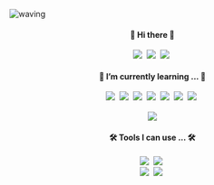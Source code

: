 <!--![header](https://capsule-render.vercel.app/api?type=모양&color=auto&height=높이&section=header&text=텍스트&fontSize=폰트크기) -->
![waving](https://capsule-render.vercel.app/api?type=waving&height=200&text=Waving!&fontAlign=50&fontAlignY=40&color=gradient)


<div align = center>
  <p align="center">
  <h4 align="center"> 🐣 Hi there 🐣 </h4>
  <a href="https://blog.naver.com/pooh110361"><img src="https://img.shields.io/badge/Blog-03C75A?style=flat-square&logo=Naver&logoColor=white"/></a>&nbsp
  <a href="https://www.instagram.com/beeguririri88"><img src="https://img.shields.io/badge/Instagram-E4405F?style=flat-square&logo=Instagram&logoColor=white"/></a>&nbsp
  <a href="mailto:kkamboting@gmail.com"><img src="https://img.shields.io/badge/Gmail-EA4335?style=flat-square&logo=Gmail&logoColor=white"/></a>&nbsp
  
  <h4 align="center"> 🌱 I’m currently learning ... 🌱 </h4>
  <!-- <img src="https://img.shields.io/badge/이름-색상코드?style=flat-square&logo=로고명&logoColor=로고색"/> 
      홈페이지 : https://simpleicons.org/ -->
  <img src="https://img.shields.io/badge/Java-007396?style=flat-square&logo=Java&logoColor=white"/></a>&nbsp 
  <img src="https://img.shields.io/badge/Javascript-ffb13b?style=flat-square&logo=javascript&logoColor=white"/></a>&nbsp
  <img src="https://img.shields.io/badge/HTML-E34F26?style=flat-square&logo=HTML5&logoColor=white"/></a>&nbsp
  <img src="https://img.shields.io/badge/css-1572B6?style=flat-square&logo=css3&logoColor=white"/></a>&nbsp
  <img src="https://img.shields.io/badge/React-61DAFB?style=flat-square&logo=React&logoColor=white"/></a>&nbsp
  <img src="https://img.shields.io/badge/Firebase-FFCA28?style=flat-square&logo=Firebase&logoColor=white"/></a>&nbsp
  <img src="https://img.shields.io/badge/Figma-F24E1E?style=flat-square&logo=Figma&logoColor=white"/></a>&nbsp
  <br><br>
  <img src="https://github-readme-stats.vercel.app/api/top-langs/?username=beeguriri&layout=compact"><br>
  <h4 align="center"> 🛠 Tools I can use ... 🛠 </h4>
  <img src="https://img.shields.io/badge/Eclipse-2C2255?style=flat-square&logo=Eclipse IDE&logoColor=white"/></a>&nbsp
  <img src="https://img.shields.io/badge/VS Code-007ACC?style=flat-square&logo=Visual Studio Code&logoColor=white"/></a>&nbsp
  <br>
  <img src="https://img.shields.io/badge/Lightroom-31A8FF?style=flat-square&logo=Adobe Lightroom&logoColor=white"/></a>&nbsp
  <img src="https://img.shields.io/badge/Photoshop-31A8FF?style=flat-square&logo=Adobe Photoshop&logoColor=white"/></a>&nbsp

  <!--
  <img src="https://img.shields.io/badge/Firebase-FFCA28?style=flat-square&logo=firebase&logoColor=white"/>
  <img src="https://img.shields.io/badge/Python-3766AB?style=flat-square&logo=Python&logoColor=white"/></a>&nbsp 
  <img src="https://img.shields.io/badge/C++-00599C?style=flat-square&logo=C%2B%2B&logoColor=white"/></a>&nbsp 
  <img src="https://img.shields.io/badge/C-A8B9CC?style=flat-square&logo=C&logoColor=white"/></a>&nbsp 
  <img src="https://img.shields.io/badge/css-1572B6?style=flat-square&logo=css3&logoColor=white"/></a>&nbsp 
  <img src="https://img.shields.io/badge/Go-11B48A?style=flat-square&logo=Go&logoColor=white"/></a>&nbsp 
  <img src="https://img.shields.io/badge/SpringBoot-6DB33F?style=flat-square&logo=Spring&logoColor=white"/></a>&nbsp 
  <img src="https://img.shields.io/badge/Django-092E20?style=flat-square&logo=Django&logoColor=white"/></a>&nbsp 
  <img src="https://img.shields.io/badge/Mysql-E6B91E?style=flat-square&logo=MySql&logoColor=white"/></a>&nbsp 
  <img src="https://img.shields.io/badge/HyperledgerFabric-DB3552?style=flat-square&logo=Hulu&logoColor=white"/></a>&nbsp 
  <img src="https://img.shields.io/badge/aws-333664?style=flat-square&logo=amazon-aws&logoColor=white"/></a>&nbsp 
  <img src="https://img.shields.io/badge/elasticsearch-005571?style=flat-square&logo=elasticsearch&logoColor=white"/></a>&nbsp 
  -->
  </p>  
</div>

<!--
**beeguriri/beeguriri** is a ✨ _special_ ✨ repository because its `README.md` (this file) appears on your GitHub profile.

Here are some ideas to get you started:

- 🔭 I’m currently working on ...
- 🌱 I’m currently learning ...
- 👯 I’m looking to collaborate on ...
- 🤔 I’m looking for help with ...
- 💬 Ask me about ...
- 📫 How to reach me: ...
- 😄 Pronouns: ...
- ⚡ Fun fact: ...
-->
